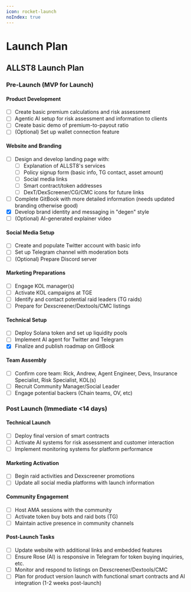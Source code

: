 ```yaml
---
icon: rocket-launch
noIndex: true
---
```


# Launch Plan

## ALLST8 Launch Plan

### Pre-Launch (MVP for Launch)

#### Product Development

* [ ] Create basic premium calculations and risk assessment
* [ ] Agentic AI setup for risk assessment and information to clients
* [ ] Create basic demo of premium-to-payout ratio
* [ ] (Optional) Set up wallet connection feature&#x20;

#### Website and Branding

* [ ] Design and develop landing page with:
  * [ ] Explanation of ALLST8's services
  * [ ] Policy signup form (basic info, TG contact, asset amount)
  * [ ] Social media links
  * [ ] Smart contract/token addresses
  * [ ] DexT/DexScreener/CG/CMC icons for future links
* [ ] Complete GitBook with more detailed information (needs updated branding otherwise good)
* [x] Develop brand identity and messaging in "degen" style
* [ ] (Optional) AI-generated explainer video

#### Social Media Setup

* [ ] Create and populate Twitter account with basic info
* [ ] Set up Telegram channel with moderation bots
* [ ] (Optional) Prepare Discord server&#x20;

#### Marketing Preparations

* [ ] Engage KOL manager(s)
* [ ] Activate KOL campaigns at TGE
* [ ] Identify and contact potential raid leaders (TG raids)
* [ ] Prepare for Dexscreener/Dextools/CMC listings

#### Technical Setup

* [ ] Deploy Solana token and set up liquidity pools
* [ ] Implement AI agent for Twitter and Telegram
* [x] Finalize and publish roadmap on GitBook

#### Team Assembly

* [ ] Confirm core team: Rick, Andrew, Agent Engineer, Devs, Insurance Specialist, Risk Specialist, KOL(s)
* [ ] Recruit Community Manager/Social Leader
* [ ] Engage potential backers (Chain teams, OV, etc)

### Post Launch (Immediate <14 days)

#### Technical Launch

* [ ] Deploy final version of smart contracts
* [ ] Activate AI systems for risk assessment and customer interaction
* [ ] Implement monitoring systems for platform performance

#### Marketing Activation

* [ ] Begin raid activities and Dexscreener promotions
* [ ] Update all social media platforms with launch information

#### Community Engagement

* [ ] Host AMA sessions with the community
* [ ] Activate token buy bots and raid bots (TG)
* [ ] Maintain active presence in community channels

#### Post-Launch Tasks

* [ ] Update website with additional links and embedded features
* [ ] Ensure Rose (AI) is responsive in Telegram for token buying inquiries, etc.
* [ ] Monitor and respond to listings on Dexscreener/Dextools/CMC
* [ ] Plan for product version launch with functional smart contracts and AI integration (1-2 weeks post-launch)
